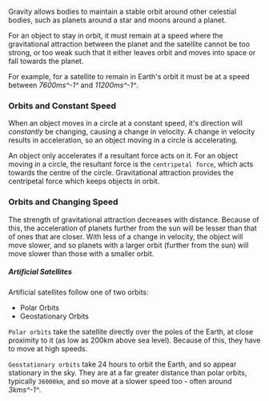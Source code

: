 Gravity allows bodies to maintain a stable orbit around other celestial bodies, such as planets around a star and moons around a planet.

For an object to stay in orbit, it must remain at a speed where the gravitational attraction between the planet and the satellite cannot be too strong, or too weak such that it either leaves orbit and moves into space or fall towards the planet. 

For example, for a satellite to remain in Earth's orbit it must be at a speed between *7600ms^-1^* and *11200ms^-1^*.

### Orbits and Constant Speed
When an object moves in a circle at a constant speed, it's direction will *constantly* be changing, causing a change in velocity. A change in velocity results in acceleration, so an object moving in a circle is accelerating.

An object only accelerates if a resultant force acts on it. For an object moving in a circle, the resultant force is the `centripetal force`, which acts towards the centre of the circle. Gravitational attraction provides the centripetal force which keeps objects in orbit.

### Orbits and Changing Speed
The strength of gravitational attraction decreases with distance. Because of this, the acceleration of planets further from the sun will be lesser than that of ones that are closer. 
With less of a change in velocity, the object will move slower, and so planets with a larger orbit (further from the sun) will move slower than those with a smaller orbit. 

##### Artificial Satellites
Artificial satellites follow one of two orbits:
- Polar Orbits
- Geostationary Orbits

`Polar orbits` take the satellite directly over the poles of the Earth, at close proximity to it (as low as 200km above sea level). Because of this, they have to move at high speeds.

`Geostationary orbits` take 24 hours to orbit the Earth, and so appear stationary in the sky. They are at a far greater distance than polar orbits, typically `36000km`, and so move at a slower speed too - often around *3kms^-1^*.
